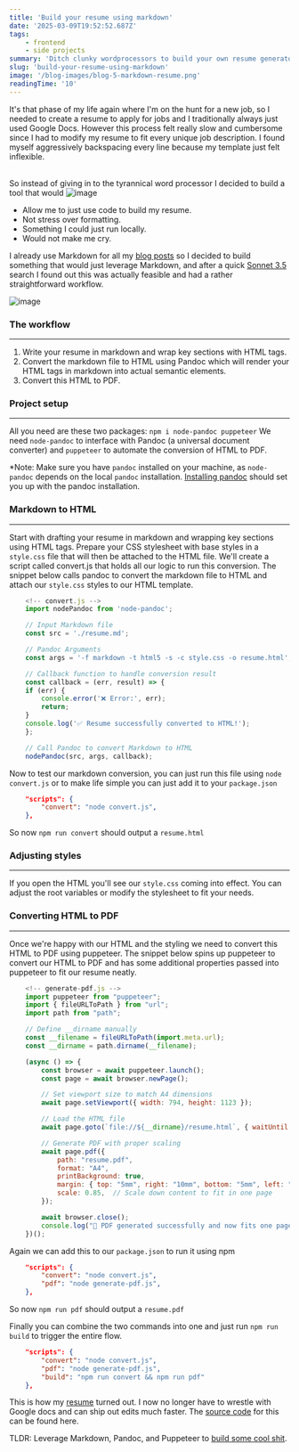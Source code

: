 ```yaml
---
title: 'Build your resume using markdown'
date: '2025-03-09T19:52:52.687Z'
tags:
    - frontend
    - side projects
summary: 'Ditch clunky wordprocessors to build your own resume generator using markdown'
slug: 'build-your-resume-using-markdown'
image: '/blog-images/blog-5-markdown-resume.png'
readingTime: '10'
---
```


It's that phase of my life again where I'm on the hunt for a new job, so I needed to create a resume to apply for jobs and I traditionally always just used Google Docs. However this process felt really slow and cumbersome since I had to modify my resume to fit every unique job description. I found myself aggressively backspacing every line because my template just felt inflexible.<br/>
<br/>

So instead of giving in to the tyrannical word processor I decided to build a tool that would
![image](/blog-images/blog-5-markdown-resume.png)

- Allow me to just use code to build my resume.
- Not stress over formatting.
- Something I could just run locally.
- Would not make me cry.

I already use Markdown for all my [blog posts](/blog/next-js-blog-using-app-router) so I decided to build something that would just leverage Markdown, and after a quick [Sonnet 3.5](https://www.anthropic.com/news/claude-3-5-sonnet) search I found out this was actually feasible and had a rather straightforward workflow.

![image](/blog-images/resume-flow.png)

### The workflow
---
1. Write your resume in markdown and wrap key sections with HTML tags.
2. Convert the markdown file to HTML using Pandoc which will render your HTML tags in markdown into actual semantic elements.
3. Convert this HTML to PDF.

### Project setup
---
All you need are these two packages:  `npm i node-pandoc puppeteer`
We need `node-pandoc` to interface with Pandoc (a universal document converter) and `puppeteer` to automate the conversion of HTML to PDF.

*Note: Make sure you have `pandoc` installed on your machine, as `node-pandoc` depends on the local `pandoc` installation.
[Installing pandoc](https://pandoc.org/installing.html) should set you up with the pandoc installation.

### Markdown to HTML
---
Start with drafting your resume in markdown and wrapping key sections using HTML tags.
Prepare your CSS stylesheet with base styles in a `style.css` file that will then be attached to the HTML file.
We'll create a script called convert.js that holds all our logic to run this conversion.
The snippet below calls pandoc to convert the markdown file to HTML and attach our  `style.css` styles to our HTML template.

```js
    <!-- convert.js -->
    import nodePandoc from 'node-pandoc';

    // Input Markdown file
    const src = './resume.md';

    // Pandoc Arguments
    const args = '-f markdown -t html5 -s -c style.css -o resume.html';

    // Callback function to handle conversion result
    const callback = (err, result) => {
    if (err) {
        console.error('❌ Error:', err);
        return;
    }
    console.log('✅ Resume successfully converted to HTML!');
    };

    // Call Pandoc to convert Markdown to HTML
    nodePandoc(src, args, callback);

```

Now to test our markdown conversion, you can just run this file using `node convert.js` or to make life simple you can just add it to your `package.json`
```json
    "scripts": {
        "convert": "node convert.js",
    },
```

So now `npm run convert` should output a `resume.html`

### Adjusting styles
---
If you open the HTML you'll see our `style.css` coming into effect. You can adjust the root variables or modify the stylesheet to fit your needs.

### Converting HTML to PDF
---
Once we're happy with our HTML and the styling we need to convert this HTML to PDF using puppeteer.
The snippet below spins up puppeteer to convert our HTML to PDF and has some additional properties passed into puppeteer to fit our resume neatly.

```js
    <!-- generate-pdf.js -->
    import puppeteer from "puppeteer";
    import { fileURLToPath } from "url";
    import path from "path";

    // Define __dirname manually
    const __filename = fileURLToPath(import.meta.url);
    const __dirname = path.dirname(__filename);

    (async () => {
        const browser = await puppeteer.launch();
        const page = await browser.newPage();

        // Set viewport size to match A4 dimensions
        await page.setViewport({ width: 794, height: 1123 });

        // Load the HTML file
        await page.goto(`file://${__dirname}/resume.html`, { waitUntil: "networkidle0" });

        // Generate PDF with proper scaling
        await page.pdf({
            path: "resume.pdf",
            format: "A4",
            printBackground: true,
            margin: { top: "5mm", right: "10mm", bottom: "5mm", left: "10mm" },  // Reduce margins
            scale: 0.85,  // Scale down content to fit in one page
        });

        await browser.close();
        console.log("📄 PDF generated successfully and now fits one page!");
    })();
```

Again we can add this to our `package.json` to run it using npm

```json
    "scripts": {
        "convert": "node convert.js",
        "pdf": "node generate-pdf.js",
    },
```

So now `npm run pdf` should output a `resume.pdf`

Finally you can combine the two commands into one and just run `npm run build` to trigger the entire flow.

```json
    "scripts": {
        "convert": "node convert.js",
        "pdf": "node generate-pdf.js",
        "build": "npm run convert && npm run pdf"
    },
```

This is how my [resume](/resume.pdf) turned out. I now no longer have to wrestle with Google docs and can ship out edits much faster.
The [source code](https://github.com/allanmosesfernandes/markdown-resume-builder) for this can be found here.

TLDR: Leverage Markdown, Pandoc, and Puppeteer to [build some cool shit](/blog/start-your-side-project).